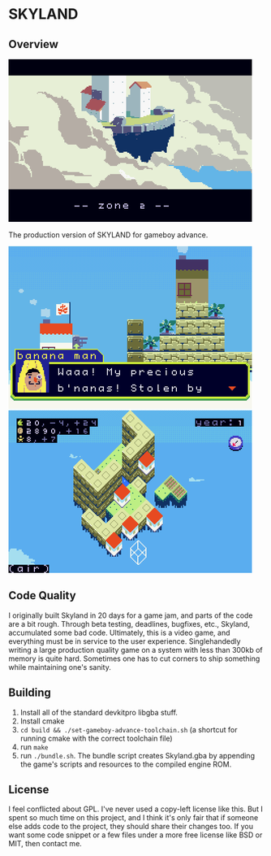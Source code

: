 # SKYLAND


## Overview

<img src="imgs_for_readme/header.png"/>

The production version of SKYLAND for gameboy advance.

<img src="imgs_for_readme/dialog.png"/>

<img src="imgs_for_readme/macro.png"/>


## Code Quality

I originally built Skyland in 20 days for a game jam, and parts of the code are
a bit rough. Through beta testing, deadlines, bugfixes, etc., Skyland,
accumulated some bad code. Ultimately, this is a video game, and everything must
be in service to the user experience. Singlehandedly writing a large production
quality game on a system with less than 300kb of memory is quite hard. Sometimes
one has to cut corners to ship something while maintaining one's sanity.


## Building

1) Install all of the standard devkitpro libgba stuff.
2) Install cmake
3) `cd build && ./set-gameboy-advance-toolchain.sh` (a shortcut for running cmake with the correct toolchain file)
4) run `make`
5) run `./bundle.sh`. The bundle script creates Skyland.gba by appending the game's scripts and resources to the compiled engine ROM.


## License

I feel conflicted about GPL. I've never used a copy-left license like this. But I spent so much time on this project, and I think it's only fair that if someone else adds code to the project, they should share their changes too. If you want some code snippet or a few files under a more free license like BSD or MIT, then contact me.